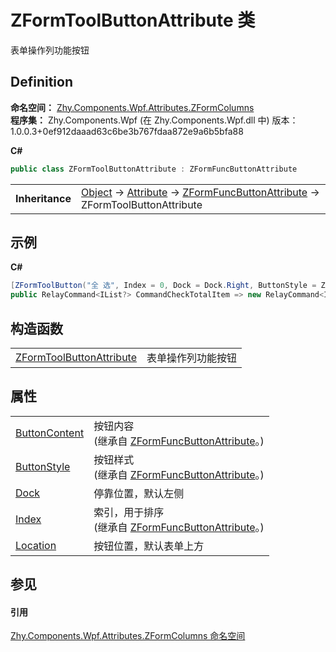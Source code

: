 # ZFormToolButtonAttribute 类


表单操作列功能按钮



## Definition
**命名空间：** <a href="N_Zhy_Components_Wpf_Attributes_ZFormColumns.md">Zhy.Components.Wpf.Attributes.ZFormColumns</a>  
**程序集：** Zhy.Components.Wpf (在 Zhy.Components.Wpf.dll 中) 版本：1.0.0.3+0ef912daaad63c6be3b767fdaa872e9a6b5bfa88

**C#**
``` C#
public class ZFormToolButtonAttribute : ZFormFuncButtonAttribute
```

<table><tr><td><strong>Inheritance</strong></td><td><a href="https://learn.microsoft.com/dotnet/api/system.object" target="_blank" rel="noopener noreferrer">Object</a>  →  <a href="https://learn.microsoft.com/dotnet/api/system.attribute" target="_blank" rel="noopener noreferrer">Attribute</a>  →  <a href="T_Zhy_Components_Wpf_Attributes_Bases_ZFormFuncButtonAttribute.md">ZFormFuncButtonAttribute</a>  →  ZFormToolButtonAttribute</td></tr>
</table>



## 示例


**C#**  
``` C#
[ZFormToolButton("全 选", Index = 0, Dock = Dock.Right, ButtonStyle = ZFormButtonStyle.DefaultButton, Location = ButtonLocation.Bottom)]
public RelayCommand<IList?> CommandCheckTotalItem => new RelayCommand<IList?>(CheckTotalItem);
```


## 构造函数
<table>
<tr>
<td><a href="M_Zhy_Components_Wpf_Attributes_ZFormColumns_ZFormToolButtonAttribute__ctor.md">ZFormToolButtonAttribute</a></td>
<td>表单操作列功能按钮</td></tr>
</table>

## 属性
<table>
<tr>
<td><a href="P_Zhy_Components_Wpf_Attributes_Bases_ZFormFuncButtonAttribute_ButtonContent.md">ButtonContent</a></td>
<td>按钮内容<br />(继承自 <a href="T_Zhy_Components_Wpf_Attributes_Bases_ZFormFuncButtonAttribute.md">ZFormFuncButtonAttribute</a>。)</td></tr>
<tr>
<td><a href="P_Zhy_Components_Wpf_Attributes_Bases_ZFormFuncButtonAttribute_ButtonStyle.md">ButtonStyle</a></td>
<td>按钮样式<br />(继承自 <a href="T_Zhy_Components_Wpf_Attributes_Bases_ZFormFuncButtonAttribute.md">ZFormFuncButtonAttribute</a>。)</td></tr>
<tr>
<td><a href="P_Zhy_Components_Wpf_Attributes_ZFormColumns_ZFormToolButtonAttribute_Dock.md">Dock</a></td>
<td>停靠位置，默认左侧</td></tr>
<tr>
<td><a href="P_Zhy_Components_Wpf_Attributes_Bases_ZFormFuncButtonAttribute_Index.md">Index</a></td>
<td>索引，用于排序<br />(继承自 <a href="T_Zhy_Components_Wpf_Attributes_Bases_ZFormFuncButtonAttribute.md">ZFormFuncButtonAttribute</a>。)</td></tr>
<tr>
<td><a href="P_Zhy_Components_Wpf_Attributes_ZFormColumns_ZFormToolButtonAttribute_Location.md">Location</a></td>
<td>按钮位置，默认表单上方</td></tr>
</table>

## 参见


#### 引用
<a href="N_Zhy_Components_Wpf_Attributes_ZFormColumns.md">Zhy.Components.Wpf.Attributes.ZFormColumns 命名空间</a>  
